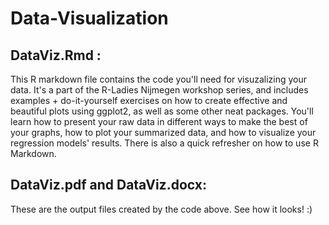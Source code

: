 # Data-Visualization

## DataViz.Rmd :
This R markdown file contains the code you'll need for visuzalizing your data.
It's a part of the R-Ladies Nijmegen workshop series, and includes examples + do-it-yourself exercises on how to create effective and beautiful plots using ggplot2, as well as some other neat packages. 
You'll learn how to present your raw data in different ways to make the best of your graphs, how to plot your summarized data, and how to visualize your regression models' results. There is also a quick refresher on how to use R Markdown.  

## DataViz.pdf and DataViz.docx:
These are the output files created by the code above. See how it looks! :)

